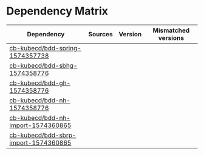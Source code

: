 # Dependency Matrix

Dependency | Sources | Version | Mismatched versions
---------- | ------- | ------- | -------------------
[cb-kubecd/bdd-spring-1574357738](https://github.com/cb-kubecd/bdd-spring-1574357738.git) |  | []() | 
[cb-kubecd/bdd-sbhg-1574358776](https://github.com/cb-kubecd/bdd-sbhg-1574358776.git) |  | []() | 
[cb-kubecd/bdd-gh-1574358776](https://github.com/cb-kubecd/bdd-gh-1574358776.git) |  | []() | 
[cb-kubecd/bdd-nh-1574358776](https://github.com/cb-kubecd/bdd-nh-1574358776.git) |  | []() | 
[cb-kubecd/bdd-nh-import-1574360865](https://github.com/cb-kubecd/bdd-nh-import-1574360865.git) |  | []() | 
[cb-kubecd/bdd-sbrp-import-1574360865](https://github.com/cb-kubecd/bdd-sbrp-import-1574360865.git) |  | []() | 
